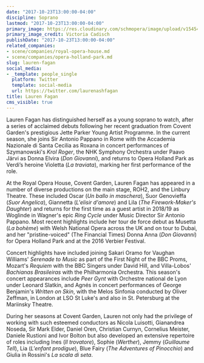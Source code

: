 ```yaml
---
date: "2017-10-23T13:00:00-04:00"
discipline: Soprano
lastmod: "2017-10-23T13:00:00-04:00"
primary_image: https://res.cloudinary.com/schmopera/image/upload/v1545409169/media/webhook-uploads/1508777816398/LaurenFagan-8%20CREDIT%20Victoria%20Cadisch.jpg.jpg
primary_image_credit: Victoria Cadisch
publishDate: "2017-10-23T13:00:00-04:00"
related_companies:
- scene/companies/royal-opera-house.md
- scene/companies/opera-holland-park.md
slug: lauren-fagan
social_media:
- _template: people_single
  platform: Twitter
  template: social-media
  url: https://twitter.com/laurenashfagan
title: Lauren Fagan
cms_visible: true
---
```


Lauren Fagan has distinguished herself as a young soprano to watch, after a series of acclaimed debuts following her recent graduation from Covent Garden's prestigious Jette Parker Young Artist Programme. In the current season, she joins Sir Antonio Pappano in Rome with the Accademia Nazionale di Santa Cecilia as Roxana in concert performances of Szymanowski's *Krol Roger*, the NHK Symphony Orchestra under Paavo Järvi as Donna Elvira (*Don Giovanni*), and returns to Opera Holland Park as Verdi’s heroine Violetta (*La traviata*), marking her first performance of the role.

At the Royal Opera House, Covent Garden, Lauren Fagan has appeared in a number of diverse productions on the main stage, ROH2, and the Linbury Theatre. These included Oscar (*Un ballo in maschera*), Suor Genovieffa (*Suor Angelica*), Giannetta (*L'elisir d'amore*) and Lila (*The Firework-Maker's Daughter*) and returns for the first time as a guest artist in 2018/19 as Woglinde in Wagner's epic *Ring Cycle* under Music Director Sir Antonio Pappano. Most recent highlights include her tour de force debut as Musetta (*La bohème*) with Welsh National Opera across the UK and on tour to Dubai, and her "pristine-voiced" (The Financial Times) Donna Anna (*Don Giovanni*) for Opera Holland Park and at the 2016 Verbier Festival.

Concert highlights have included joining Sakari Oramo for Vaughan Williams' *Serenade to Music* as part of the First Night of the BBC Proms, Mozart's *Requiem* with the BBC Singers under David Hill, and Villa-Lobos' *Bachianas Brasileiras* with the Philharmonia Orchestra. This season's concert appearances include *Peer Gynt* with Orchestre national de Lyon under Leonard Slatkin, and Agnés in concert performances of George Benjamin's *Written on Skin*, with the Melos Sinfonia conducted by Oliver Zeffman, in London at LSO St Luke's and also in St. Petersburg at the Mariinsky Theatre.

During her seasons at Covent Garden, Lauren not only had the privilege of working with such esteemed conductors as Nicola Luisotti, Gianandrea Noseda, Sir Mark Elder, Daniel Oren, Christian Curnyn, Cornelius Meister, Daniele Rustioni and Ivor Bolton but also developed an extensive repertoire of roles including Ines (*Il trovatore*), Sophie (*Werther*), Jemmy (*Guillaume Tell*), Lia (*L'enfant prodigue*), Blue Fairy (*The Adventures of Pinocchio*) and Giulia in Rossini's *La scala di seta*.
